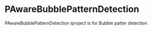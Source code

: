 # PAwareBubblePatternDetection
PAwareBubblePatternDetection iproject is for Bubble patter detection
